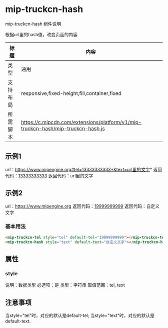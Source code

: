 # mip-truckcn-hash

mip-truckcn-hash 组件说明

根据url里的hash值，改变页面的内容

标题|内容
----|----
类型|通用
支持布局|responsive,fixed-height,fill,container,fixed
所需脚本|https://c.mipcdn.com/extensions/platform/v1/mip-truckcn-hash/mip-truckcn-hash.js

## 示例1

url：https://www.mipengine.org#tel=13333333333*&text=url里的文字*
<mip-truckcn-tel style="tel" default-tel="19999999999"></mip-truckcn-tel>
返回代码：<a href="tel:13333333333">13333333333</a>
<mip-truckcn-hash style="text" default-text="自定义文字"></mip-truckcn-hash>
返回代码：url里的文字

## 示例2

url：https://www.mipengine.org
<mip-truckcn-tel style="tel" default-tel="19999999999"></mip-truckcn-tel>
返回代码：<a href="tel:19999999999">19999999999</a>
<mip-truckcn-hash style="text" default-text="自定义文字"></mip-truckcn-hash>
返回代码：自定义文字

### 基本用法
```html
<mip-truckcn-tel style="tel" default-tel="19999999999"></mip-truckcn-tel>
<mip-truckcn-hash style="text" default-text="自定义文字"></mip-truckcn-hash>
```

## 属性

### style

说明：数据类型
必选项：是
类型：字符串
取值范围：tel, text

## 注意事项
当style="tel"时，对应的默认是default-tel;
当style="text"时，对应的默认是default-text.


